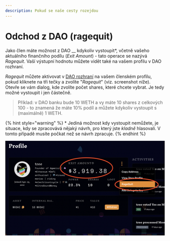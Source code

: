 ```yaml
---
description: Pokud se naše cesty rozejdou
---
```


# Odchod z DAO (ragequit)

Jako člen máte možnost z DAO __ kdykoliv vystoupit\*, včetně vašeho aktuálního finančního podílu (_Exit Amount_) - tato operace se nazývá _Ragequit_. Vaší výstupní hodnotu můžete vidět také na vašem profilu v DAO rozhraní.

_Ragequit_ můžete aktivovat v [DAO rozhraní](https://app.daohaus.club/dao/0x64/0xf762ace2c215fdad031b33c656982718c4084786) na vašem členském profilu, pokud kliknete na tři tečky a zvolíte "_Ragequit_" (viz. screenshot níže). Otevře se vám dialog, kde zvolíte počet shares, které chcete vybrat. Je tedy možné vystoupit i jen částečně.

> Příklad: v DAO banku bude 10 WETH a vy máte 10 shares z celkových 100 - to znamená že máte 10% podíl a můžete kdykoliv vystoupit s (maximálně) 1 WETH.&#x20;

{% hint style="warning" %}
\* Jediná možnost kdy vystoupit nemůžete, je situace, kdy se zpracovává nějaký návrh, pro který jste _kladně_ hlasovali. V tomto případě musíte počkat než se návrh zpracuje.
{% endhint %}

![Vaše výstupní hodnota a jak aktivovat Ragequit](../.gitbook/assets/ragequit-screen.png)
